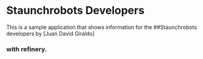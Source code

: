 # Staunchrobots Developers

This is a sample application that shows information for the  ##Staunchrobots developers
by [Juan David Giraldo]
### with refinery.